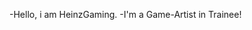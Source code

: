 -Hello, i am HeinzGaming.
-I'm a Game-Artist in Trainee!

<!---
HeinzGaming/HeinzGaming is a ✨ special ✨ repository because its `README.md` (this file) appears on your GitHub profile.
You can click the Preview link to take a look at your changes.
--->

